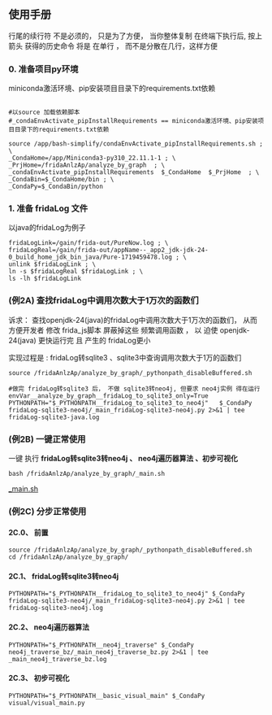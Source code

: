 
## 使用手册

行尾的续行符 不是必须的， 只是为了方便，    当你整体复制 在终端下执行后,  按上箭头 获得的历史命令 将是 在单行 ， 而不是分散在几行，这样方便


###   0. 准备项目py环境

miniconda激活环境、pip安装项目目录下的requirements.txt依赖

```shell

#以source 加载依赖脚本
#_condaEnvActivate_pipInstallRequirements == miniconda激活环境、pip安装项目目录下的requirements.txt依赖

source /app/bash-simplify/condaEnvActivate_pipInstallRequirements.sh ; \
_CondaHome=/app/Miniconda3-py310_22.11.1-1 ; \
_PrjHome=/fridaAnlzAp/analyze_by_graph  ; \
_condaEnvActivate_pipInstallRequirements  $_CondaHome  $_PrjHome  ; \
_CondaBin=$_CondaHome/bin ; \
_CondaPy=$_CondaBin/python
```

###   1. 准备 fridaLog 文件

以java的fridaLog为例子

```shell
fridaLogLink=/gain/frida-out/PureNow.log ; \
fridaLogReal=/gain/frida-out/appName--_app2_jdk-jdk-24-0_build_home_jdk_bin_java/Pure-1719459478.log ; \
unlink $fridaLogLink ; \
ln -s $fridaLogReal $fridaLogLink ; \
ls -lh $fridaLogLink
```

### (例2A) 查找fridaLog中调用次数大于1万次的函数们

诉求：  查找openjdk-24(java)的fridaLog中调用次数大于1万次的函数们， 从而 方便开发者 修改 frida_js脚本 屏蔽掉这些 频繁调用函数 ， 以 迫使 openjdk-24(java) 更快运行完  且 产生的 fridaLog更小

实现过程是 : fridaLog转sqlite3 、sqlite3中查询调用次数大于1万的函数们

 

```shell
source /fridaAnlzAp/analyze_by_graph/_pythonpath_disableBuffered.sh

#做完 fridaLog转sqlite3 后， 不做 sqlite3转neo4j, 但要求 neo4j实例 得在运行
envVar__analyze_by_graph__fridaLog_to_sqlite3_only=True  PYTHONPATH="$_PYTHONPATH__fridaLog_to_sqlite3_to_neo4j"   $_CondaPy fridaLog-sqlite3-neo4j/_main_fridaLog-sqlite3-neo4j.py 2>&1 | tee fridaLog-sqlite3-java.log
```


### (例2B) 一键正常使用
 
 一键 执行 **fridaLog转sqlite3转neo4j 、 neo4j遍历器算法 、初步可视化**

```shell
bash /fridaAnlzAp/analyze_by_graph/_main.sh
```

[_main.sh](http://giteaz:3000/frida_analyze_app_src/analyze_by_graph/src/branch/release/_main.sh)


### (例2C) 分步正常使用 

#### 2C.0、 前置
```shell
source /fridaAnlzAp/analyze_by_graph/_pythonpath_disableBuffered.sh
cd /fridaAnlzAp/analyze_by_graph/
```

#### 2C.1、 fridaLog转sqlite3转neo4j

```shell
PYTHONPATH="$_PYTHONPATH__fridaLog_to_sqlite3_to_neo4j" $_CondaPy fridaLog-sqlite3-neo4j/_main_fridaLog-sqlite3-neo4j.py 2>&1 | tee fridaLog-sqlite3-neo4j.log
```

#### 2C.2、 neo4j遍历器算法

```shell
PYTHONPATH="$_PYTHONPATH__neo4j_traverse" $_CondaPy  neo4j_traverse_bz/_main_neo4j_traverse_bz.py 2>&1 | tee _main_neo4j_traverse_bz.log
```

#### 2C.3、 初步可视化

```shell
PYTHONPATH="$_PYTHONPATH__basic_visual_main" $_CondaPy  visual/visual_main.py
```
